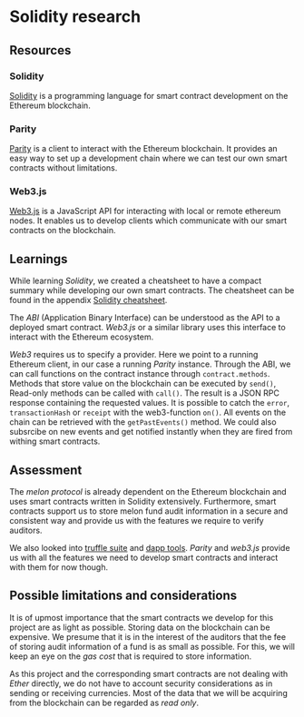 # Solidity research

## Resources

### Solidity
[Solidity](https://solidity.readthedocs.io/) is a programming language for smart contract development on the Ethereum blockchain. 

### Parity
[Parity](https://www.parity.io/) is a client to interact with the Ethereum blockchain. It provides an easy way to set up a development chain where we can test our own smart contracts without limitations.

### Web3.js
[Web3.js](https://web3js.readthedocs.io/en/1.0/index.html) is a JavaScript API for interacting with local or remote ethereum nodes. It enables us to develop clients which communicate with our smart contracts on the blockchain.

## Learnings
While learning *Solidity*, we created a cheatsheet to have a compact summary while developing our own smart contracts. The cheatsheet can be found in the appendix [Solidity cheatsheet](/appendix/D-research/SolidityCheatSheet.md).

The *ABI* (Application Binary Interface) can be understood as the API to a deployed smart contract. *Web3.js* or a similar library uses this interface to interact with the Ethereum ecosystem.

*Web3* requires us to specify a provider. Here we point to a running Ethereum client, in our case a running *Parity* instance.
Through the ABI, we can call functions on the contract instance through `contract.methods`. Methods that store value on the blockchain can be executed by `send()`, 
Read-only methods can be called with `call()`. The result is a JSON RPC response containing the requested values.
It is possible to catch the `error`, `transactionHash` or `receipt` with the web3-function `on()`.
All events on the chain can be retrieved with the `getPastEvents()` method. We could also subsrcibe on new events and get notified instantly when they are fired from withing smart contracts.

## Assessment
The *melon protocol* is already dependent on the Ethereum blockchain and uses smart contracts written in Solidity extensively.
Furthermore, smart contracts support us to store melon fund audit information in a secure and consistent way and provide us with the features we require to verify auditors.

We also looked into [truffle suite](http://truffleframework.com/) and [dapp tools](https://dapp.tools/).
*Parity* and *web3.js* provide us with all the features we need to develop smart contracts and interact with them for now though.

## Possible limitations and considerations
It is of upmost importance that the smart contracts we develop for this project are as light as possible. Storing data on the blockchain can be expensive. We presume that it is in the interest of the auditors that the fee of storing audit information of a fund is as small as possible.
For this, we will keep an eye on the *gas cost* that is required to store information.

As this project and the corresponding smart contracts are not dealing with *Ether* directly, we do not have to account security considerations as in sending or receiving currencies. Most of the data that we will be acquiring from the blockchain can be regarded as *read only*.
